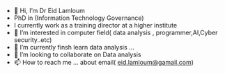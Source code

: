 - 👋 Hi, I’m Dr Eid Lamloum
- PhD in (Information Technology Governance)
- I currently work as a training director at a higher institute
- 👀 I’m interested in  computer field( data analysis , programmer,AI,Cyber security..etc) 
- 🌱 I’m currently finsh learn data analysis  ...
- 💞️ I’m looking to collaborate on Data analysis
- 📫 How to reach me ... about email( eid.lamloum@gamail.com)

<!---
EidLamloum/EidLamloum is a ✨ special ✨ repository because its `README.md` (this file) appears on your GitHub profile.
You can click the Preview link to take a look at your changes.
--->
